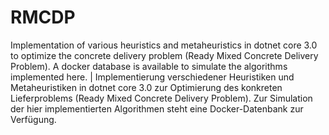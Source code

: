 # RMCDP
Implementation of various heuristics and metaheuristics in dotnet core 3.0 to optimize the concrete delivery problem (Ready Mixed Concrete Delivery Problem). A docker database is available to simulate the algorithms implemented here. | Implementierung verschiedener Heuristiken und Metaheuristiken in dotnet core 3.0 zur Optimierung des konkreten Lieferproblems (Ready Mixed Concrete Delivery Problem). Zur Simulation der hier implementierten Algorithmen steht eine Docker-Datenbank zur Verfügung.
